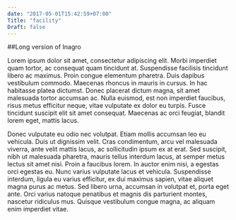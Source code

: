 ```yaml
---
date: "2017-05-01T15:42:59+07:00"
Title: "facility"
Draft: false
---
```

##Long version of Inagro

Lorem ipsum dolor sit amet, consectetur adipiscing elit. Morbi imperdiet quam tortor, ac consequat quam tincidunt at. Suspendisse facilisis tincidunt libero ac maximus. Proin congue elementum pharetra. Duis dapibus vestibulum commodo. Maecenas rhoncus in mauris in cursus. In hac habitasse platea dictumst. Donec placerat dictum magna, sit amet malesuada tortor accumsan ac. Nulla euismod, est non imperdiet faucibus, risus metus efficitur neque, vitae vulputate ex dolor eu turpis. Fusce tincidunt suscipit elit sit amet consequat. Maecenas ac orci feugiat, blandit lorem eget, mattis lacus.

Donec vulputate eu odio nec volutpat. Etiam mollis accumsan leo eu vehicula. Duis ut dignissim velit. Cras condimentum, arcu vel malesuada viverra, ante velit mattis lacus, ac sollicitudin ipsum ex at erat. Sed suscipit, nibh ut malesuada pharetra, mauris tellus interdum lacus, at semper metus lectus sit amet nisi. Proin a faucibus lorem. In auctor enim nisi, a egestas orci egestas eu. Nunc varius vulputate lacus et vehicula. Suspendisse interdum, ligula eu varius efficitur, ex dui maximus sapien, vitae aliquet magna purus ac metus. Sed libero urna, accumsan in volutpat et, porta eget ante. Orci varius natoque penatibus et magnis dis parturient montes, nascetur ridiculus mus. Quisque vestibulum congue magna, ac aliquam enim imperdiet vitae.
